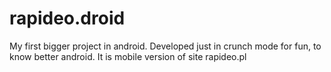 rapideo.droid
=============
My first bigger project in android.
Developed just in crunch mode for fun, to know better android.
It is mobile version of site rapideo.pl

